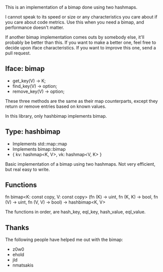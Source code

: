 This is an implementation of a bimap done using two hashmaps.

I cannot speak to its speed or size or any characteristics you care about if 
you care about code metrics. Use this when you need a bimap, and performance 
doesn't matter. 

If another bimap implementation comes outs by somebody else,
it'll probably be better than this. If you want to make a better one, feel
free to decide upon iface characteristics. If you want to improve this one,
send a pull request.

## Iface: bimap

+ get_key(V) -> K;
+ find_key(V) -> option<K>;
+ remove_key(V) -> option<K>;

These three methods are the same as their map counterparts, except they return
or remove entries based on known values.

In this library, only hashbimap implements bimap.

## Type: hashbimap

- Implements std::map::map
- Implements bimap::bimap
- { kv: hashmap<K, V>, vk: hashmap<V, K> }

Basic implementation of a bimap using two hashmaps. Not very efficient, but
real easy to write.

## Functions

fn bimap<K: const copy, V: const copy> (fn (K) -> uint, fn (K, K) -> bool,
fn (V) -> uint, fn (V, V) -> bool) -> hashbimap<K, V>

The functions in order, are hash_key, eql_key, hash_value, eql_value.

## Thanks

The following people have helped me out with the bimap:

* z0w0
* ehold
* jld
* nmatsakis